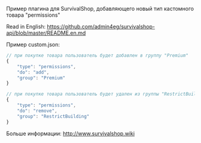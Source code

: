 Пример плагина для SurvivalShop, добавляющего новый тип кастомного товара "permissions"

Read in English: https://github.com/admin4eg/survivalshop-api/blob/master/README.en.md

Пример custom.json:

```javascript
// при покупке товара пользователь будет добавлен в группу "Premium"
{
	"type": "permissions",
	"do": "add",
	"group": "Premium"
}
```

```javascript
// при покупке товара пользователь будет удален из группы "RestrictBuilding"
{
	"type": "permissions",
	"do": "remove",
	"group": "RestrictBuilding"
}
```

Больше информации: http://www.survivalshop.wiki